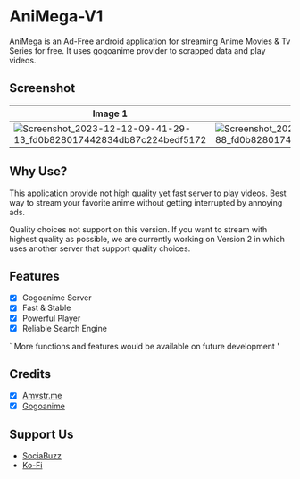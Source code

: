 # AniMega-V1

AniMega is an Ad-Free android application for streaming Anime Movies & Tv Series for free. It uses gogoanime provider to scrapped data and play videos.

## Screenshot
|Image 1|Image 2|Image 3|Image 4|
|---|---|---|---|
|![Screenshot_2023-12-12-09-41-29-13_fd0b828017442834db87c224bedf5172](https://github.com/CloverClubWork/BookiFab-Files/assets/114269541/78b69089-8bf8-47b9-ab9b-2b4b3ef93428) |![Screenshot_2023-12-12-09-41-48-88_fd0b828017442834db87c224bedf5172](https://github.com/CloverClubWork/BookiFab-Files/assets/114269541/8050da65-af00-4a74-93cf-d429a0de206e) |![Screenshot_2023-12-12-09-41-53-95_fd0b828017442834db87c224bedf5172](https://github.com/CloverClubWork/BookiFab-Files/assets/114269541/834802c5-48e2-45fd-9e0c-d75c382b3b93) |![Screenshot_2023-12-12-09-42-52-83_fd0b828017442834db87c224bedf5172](https://github.com/CloverClubWork/BookiFab-Files/assets/114269541/69d6b1e5-65de-4118-a7d4-e14c3c584c37) |

## Why Use?
This application provide not high quality yet fast server to play videos. Best way to stream your favorite anime without getting interrupted by annoying ads.

Quality choices not support on this version. If you want to stream with highest quality as possible, we are currently working on Version 2 in which uses another server that support quality choices.

## Features
- [x] Gogoanime Server
- [x] Fast & Stable
- [x] Powerful Player
- [x] Reliable Search Engine

` More functions and features would be available on future development '

## Credits
- [x] [Amvstr.me](https://amvstr.me/)
- [x] [Gogoanime](https://ww6.gogoanimes.org/)

## Support Us
- [SociaBuzz](https://sociabuzz.com/cloverclub_03/tribe)
- [Ko-Fi](https://ko-fi.com/skyfreak)
